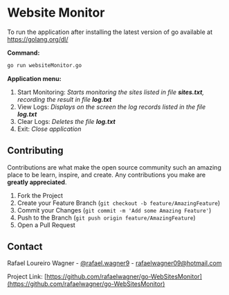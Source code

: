 # Website Monitor
To run the application after installing the latest version of go available at https://golang.org/dl/

**Command:**
  ```sh
  go run websiteMonitor.go
  ```

**Application menu:**

1. Start Monitoring: _Starts monitoring the sites listed in file **sites.txt**, recording the result in file **log.txt**_
2. View Logs: _Displays on the screen the log records listed in the file **log.txt**_
3. Clear Logs: _Deletes the file **log.txt**_
0. Exit: _Close application_

<!-- CONTRIBUTING -->
## Contributing

Contributions are what make the open source community such an amazing place to be learn, inspire, and create. Any contributions you make are **greatly appreciated**.

1. Fork the Project
2. Create your Feature Branch (`git checkout -b feature/AmazingFeature`)
3. Commit your Changes (`git commit -m 'Add some Amazing Feature'`)
4. Push to the Branch (`git push origin feature/AmazingFeature`)
5. Open a Pull Request

<!-- CONTACT -->
## Contact

Rafael Loureiro Wagner - [@rafael.wagner9](https://www.linkedin.com/in/rafael-loureiro-wagner/) - rafaelwagner09@hotmail.com

Project Link: [https://github.com/rafaelwagner/go-WebSitesMonitor](https://github.com/rafaelwagner/go-WebSitesMonitor)
